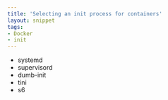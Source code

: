 ```yaml
---
title: 'Selecting an init process for containers'
layout: snippet
tags:
- Docker
- init
---
```

- systemd
- supervisord
- dumb-init
- tini
- s6